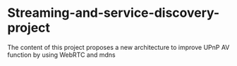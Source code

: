 # Streaming-and-service-discovery-project
The content of this project proposes a new architecture to improve UPnP AV function by using WebRTC and mdns

